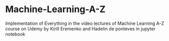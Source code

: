 # Machine-Learning-A-Z
Implementation of Everything in the video lectures of Machine Learning A-Z course on Udemy by Kirill Eremenko and Hadelin de ponteves in jupyter notebook
